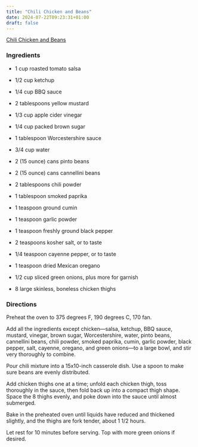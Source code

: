 ```yaml
---
title: "Chili Chicken and Beans"
date: 2024-07-22T09:23:31+01:00
draft: false
---
```


[Chili Chicken and Beans](https://www.allrecipes.com/chili-bean-chicken-recipe-8676837)

### Ingredients
- 1 cup roasted tomato salsa

- 1/2 cup ketchup

- 1/4 cup BBQ sauce

- 2 tablespoons yellow mustard

- 1/3 cup apple cider vinegar

- 1/4 cup packed brown sugar

- 1 tablespoon Worcestershire sauce

- 3/4 cup water

- 2 (15 ounce) cans pinto beans

- 2 (15 ounce) cans cannellini beans

- 2 tablespoons chili powder

- 1 tablespoon smoked paprika

- 1 teaspoon ground cumin

- 1 teaspoon garlic powder

- 1 teaspoon freshly ground black pepper

- 2 teaspoons kosher salt, or to taste

- 1/4 teaspoon cayenne pepper, or to taste

- 1 teaspoon dried Mexican oregano

- 1/2 cup sliced green onions, plus more for garnish

- 8 large skinless, boneless chicken thighs

### Directions
Preheat the oven to 375 degrees F, 190 degrees C, 170 fan.

Add all the ingredients except chicken—salsa, ketchup, BBQ sauce, mustard, vinegar, brown sugar, Worcestershire, water, pinto beans, cannellini beans, chili powder, smoked paprika, cumin, garlic powder, black pepper, salt, cayenne, oregano, and green onions—to a large bowl, and stir very thoroughly to combine.

Pour chili mixture into a 15x10-inch casserole dish. Use a spoon to make sure beans are evenly distributed.

Add chicken thighs one at a time; unfold each chicken thigh, toss thoroughly in the sauce, then fold back up into a compact thigh shape. Space the 8 thighs evenly, and poke down into the sauce until almost submerged.

Bake in the preheated oven until liquids have reduced and thickened slightly, and the thighs are fork tender, about 1 1/2 hours.

Let rest for 10 minutes before serving. Top with more green onions if desired.
